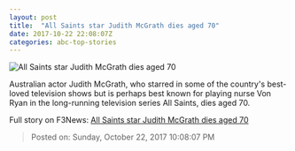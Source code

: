 ```yaml
---
layout: post
title:  "All Saints star Judith McGrath dies aged 70"
date: 2017-10-22 22:08:07Z
categories: abc-top-stories
---
```


![All Saints star Judith McGrath dies aged 70](http://www.abc.net.au/news/image/9075542-1x1-700x700.jpg)

Australian actor Judith McGrath, who starred in some of the country's best-loved television shows but is perhaps best known for playing nurse Von Ryan in the long-running television series All Saints, dies aged 70.


Full story on F3News: [All Saints star Judith McGrath dies aged 70](http://www.f3nws.com/n/AgzKKF)

> Posted on: Sunday, October 22, 2017 10:08:07 PM
